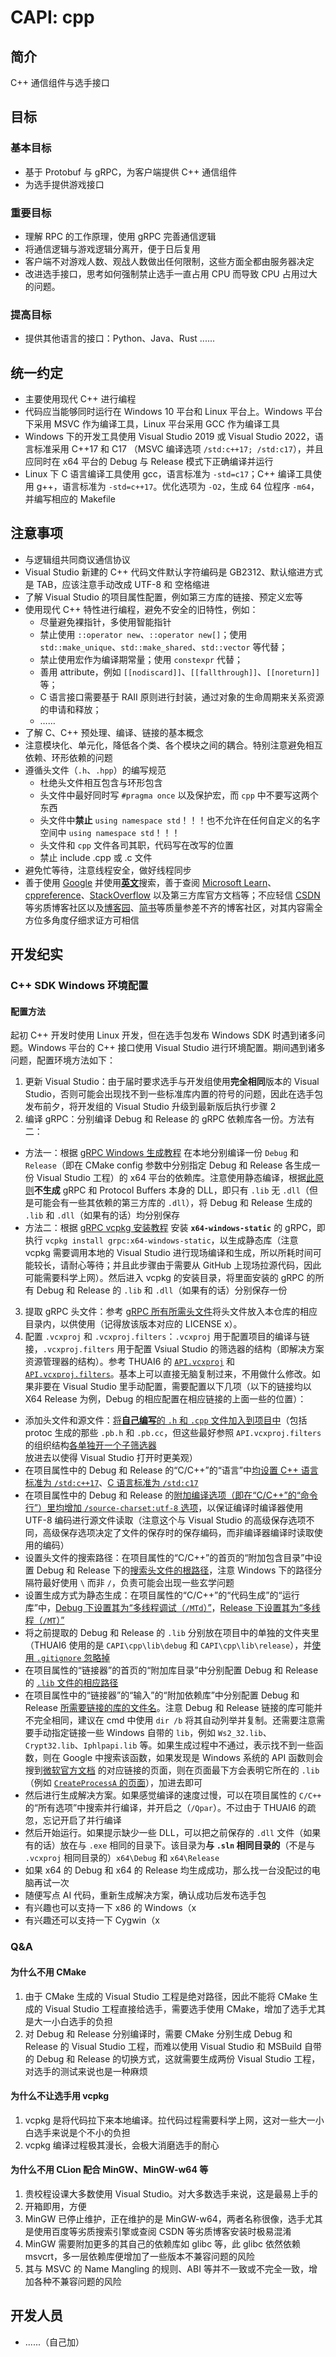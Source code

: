 # CAPI: cpp

## 简介

C++ 通信组件与选手接口

## 目标

### 基本目标

- 基于 Protobuf 与 gRPC，为客户端提供 C++ 通信组件
- 为选手提供游戏接口

### 重要目标

- 理解 RPC 的工作原理，使用 gRPC 完善通信逻辑
- 将通信逻辑与游戏逻辑分离开，便于日后复用
- 客户端不对游戏人数、观战人数做出任何限制，这些方面全都由服务器决定
- 改进选手接口，思考如何强制禁止选手一直占用 CPU 而导致 CPU 占用过大的问题。

### 提高目标

- 提供其他语言的接口：Python、Java、Rust ......

## 统一约定

- 主要使用现代 C++ 进行编程
- 代码应当能够同时运行在 Windows 10 平台和 Linux 平台上。Windows 平台下采用 MSVC 作为编译工具，Linux 平台采用 GCC 作为编译工具
- Windows 下的开发工具使用 Visual Studio 2019 或 Visual Studio 2022，语言标准采用 C++17 和 C17 （MSVC 编译选项 `/std:c++17; /std:c17`），并且应同时在 x64 平台的 Debug 与 Release 模式下正确编译并运行  
- Linux 下 C 语言编译工具使用 gcc，语言标准为 `-std=c17`；C++ 编译工具使用 g++，语言标准为 `-std=c++17`。优化选项为 `-O2`，生成 64 位程序 `-m64`，并编写相应的 Makefile  

## 注意事项

- 与逻辑组共同商议通信协议
- Visual Studio 新建的 C++ 代码文件默认字符编码是 GB2312、默认缩进方式是 TAB，应该注意手动改成 UTF-8 和 空格缩进  
- 了解 Visual Studio 的项目属性配置，例如第三方库的链接、预定义宏等  
- 使用现代 C++ 特性进行编程，避免不安全的旧特性，例如：
  + 尽量避免裸指针，多使用智能指针
  + 禁止使用 `::operator new`、`::operator new[]`；使用 `std::make_unique`、`std::make_shared`、`std::vector` 等代替；
  + 禁止使用宏作为编译期常量；使用 `constexpr` 代替；
  + 善用 attribute，例如 `[[nodiscard]]`、`[[fallthrough]]`、`[[noreturn]]` 等；
  + C 语言接口需要基于 RAII 原则进行封装，通过对象的生命周期来关系资源的申请和释放；
  + ……
- 了解 C、C++ 预处理、编译、链接的基本概念  
- 注意模块化、单元化，降低各个类、各个模块之间的耦合。特别注意避免相互依赖、环形依赖的问题  
- 遵循头文件（`.h`、`.hpp`）的编写规范  
  + 杜绝头文件相互包含与环形包含  
  + 头文件中最好同时写 `#pragma once` 以及保护宏，而 `cpp` 中不要写这两个东西  
  + 头文件中**禁止** `using namespace std`！！！也不允许在任何自定义的名字空间中 `using namespace std`！！！  
  + 头文件和 `cpp` 文件各司其职，代码写在改写的位置  
  + 禁止 include .cpp 或 .c 文件
- 避免忙等待，注意线程安全，做好线程同步  
- 善于使用 [Google](https://www.google.com/) 并使用[**英文**](https://en.wikipedia.org/wiki/American_English)搜索，善于查阅 [Microsoft Learn](https://learn.microsoft.com/)、[cppreference](https://en.cppreference.com/)、[StackOverflow](https://stackoverflow.com/) 以及第三方库官方文档等；不应轻信 [CSDN](https://www.csdn.net/) 等劣质博客社区以及[博客园](https://www.cnblogs.com/)、[简书](https://www.jianshu.com/)等质量参差不齐的博客社区，对其内容需全方位多角度仔细求证方可相信

## 开发纪实

### C++ SDK Windows 环境配置

#### 配置方法

起初 C++ 开发时使用 Linux 开发，但在选手包发布 Windows SDK 时遇到诸多问题。Windows 平台的 C++ 接口使用 Visual Studio 进行环境配置。期间遇到诸多问题，配置环境方法如下：

1. 更新 Visual Studio：由于届时要求选手与开发组使用**完全相同**版本的 Visual Studio，否则可能会出现找不到一些标准库内置的符号的问题，因此在选手包发布前夕，将开发组的 Visual Studio 升级到最新版后执行步骤 2
2. 编译 gRPC：分别编译 Debug 和 Release 的 gRPC 依赖库各一份。方法有二：
  - 方法一：根据 [gRPC Windows 生成教程](https://github.com/grpc/grpc/blob/0b2609a61d50f2dbba4604978ef9243543a2675a/BUILDING.md#windows-using-visual-studio-2019-or-later) 在本地分别编译一份 `Debug` 和 `Release`（即在 CMake config 参数中分别指定 Debug 和 Release 各生成一份 Visual Studio 工程）的 x64 平台的依赖库。注意使用静态编译，根据[此原则](https://github.com/grpc/grpc/blob/0b2609a61d50f2dbba4604978ef9243543a2675a/BUILDING.md#windows-a-note-on-building-shared-libs-dlls)**不生成** gRPC 和 Protocol Buffers 本身的 DLL，即只有 `.lib` 无 `.dll`（但是可能会有一些其依赖的第三方库的 `.dll`），将 Debug 和 Release 生成的 `.lib` 和 `.dll`（如果有的话）均分别保存
  - 方法二：根据 [gRPC vcpkg 安装教程](https://github.com/grpc/grpc/tree/master/src/cpp#install-using-vcpkg-package) 安装 **`x64-windows-static`** 的 gRPC，即执行 `vcpkg install grpc:x64-windows-static`，以生成静态库（注意 vcpkg 需要调用本地的 Visual Studio 进行现场编译和生成，所以所耗时间可能较长，请耐心等待；并且此步骤由于需要从 GitHub 上现场拉源代码，因此可能需要科学上网）。然后进入 vcpkg 的安装目录，将里面安装的 gRPC 的所有 Debug 和 Release 的 `.lib` 和 `.dll`（如果有的话）分别保存一份
3. 提取 gRPC 头文件：参考 [gRPC 所有所需头文件](https://github.com/eesast/THUAI6/tree/217d87aeedf6735e3257acb1e2c70574df45b823/CAPI/cpp/grpc)将头文件放入本仓库的相应目录内，以供使用（记得放该版本对应的 LICENSE x）。
4. 配置 `.vcxproj` 和 `.vcxproj.filters`：`.vcxproj` 用于配置项目的编译与链接，`.vcxproj.filters` 用于配置 Vsiual Studio 的筛选器的结构（即解决方案资源管理器的结构）。参考 THUAI6 的 [`API.vcxproj`](https://github.com/eesast/THUAI6/blob/c8e1fbe299c67a6e101fa02e85bcc971acd0f48b/CAPI/cpp/API/API.vcxproj) 和 [`API.vcxproj.filters`](https://github.com/eesast/THUAI6/blob/c8e1fbe299c67a6e101fa02e85bcc971acd0f48b/CAPI/cpp/API/API.vcxproj.filters)。基本上可以直接无脑复制过来，不用做什么修改。如果非要在 Visual Studio 里手动配置，需要配置以下几项（以下的链接均以 X64 Release 为例，Debug 的相应配置在相应链接的上面一些的位置）：
  - 添加头文件和源文件：[将**自己编写**的 `.h` 和 `.cpp` 文件加入到项目中](https://github.com/eesast/THUAI6/blob/c8e1fbe299c67a6e101fa02e85bcc971acd0f48b/CAPI/cpp/API/API.vcxproj#L169-L197)（包括 protoc 生成的那些 `.pb.h` 和 `.pb.cc`，但这些最好参照 `API.vcxproj.filters` 的组织结构[各单独开一个子筛选器](https://github.com/eesast/THUAI6/blob/c8e1fbe299c67a6e101fa02e85bcc971acd0f48b/CAPI/cpp/API/API.vcxproj.filters#L16-L21)放进去以使得 Visual Studio 打开时更美观）
  - 在项目属性中的 Debug 和 Release 的“C/C++”的“语言”中[均设置 C++ 语言标准为 `/std:c++17`](https://github.com/eesast/THUAI6/blob/c8e1fbe299c67a6e101fa02e85bcc971acd0f48b/CAPI/cpp/API/API.vcxproj#L154)、[C 语言标准为 `/std:c17`](https://github.com/eesast/THUAI6/blob/c8e1fbe299c67a6e101fa02e85bcc971acd0f48b/CAPI/cpp/API/API.vcxproj#L155)
  - 在项目属性中的 Debug 和 Release 的[附加编译选项（即在“C/C++”的“命令行”）里均增加 `/source-charset:utf-8` 选项](https://github.com/eesast/THUAI6/blob/c8e1fbe299c67a6e101fa02e85bcc971acd0f48b/CAPI/cpp/API/API.vcxproj#L157)，以保证编译时编译器使用 UTF-8 编码进行源文件读取（注意这个与 Visual Studio 的高级保存选项不同，高级保存选项决定了文件的保存时的保存编码，而非编译器编译时读取使用的编码）
  - 设置头文件的搜索路径：在项目属性的“C/C++”的首页的“附加包含目录”中设置 Debug 和 Release 下的[搜索头文件的根路径](https://github.com/eesast/THUAI6/blob/c8e1fbe299c67a6e101fa02e85bcc971acd0f48b/CAPI/cpp/API/API.vcxproj#L156)，注意 Windows 下的路径分隔符最好使用 `\` 而非 `/`，负责可能会出现一些玄学问题
  - 设置生成方式为静态生成：在项目属性的“C/C++”的“代码生成”的“运行库”中，[Debug 下设置其为“多线程调试（`/MTd`）”](https://github.com/eesast/THUAI6/blob/c8e1fbe299c67a6e101fa02e85bcc971acd0f48b/CAPI/cpp/API/API.vcxproj#L137)，[Release 下设置其为“多线程（`/MT`）”](https://github.com/eesast/THUAI6/blob/c8e1fbe299c67a6e101fa02e85bcc971acd0f48b/CAPI/cpp/API/API.vcxproj#L158)
  - 将之前提取的 Debug 和 Release 的 `.lib` 分别放在项目中的单独的文件夹里（THUAI6 使用的是 `CAPI\cpp\lib\debug` 和 `CAPI\cpp\lib\release`），并[使用 `.gitignore` 忽略掉](https://github.com/eesast/THUAI6/blob/c8e1fbe299c67a6e101fa02e85bcc971acd0f48b/CAPI/cpp/.gitignore#L502)
  - 在项目属性的“链接器”的首页的“附加库目录”中分别配置 Debug 和 Release 的 [`.lib` 文件的相应路径](https://github.com/eesast/THUAI6/blob/c8e1fbe299c67a6e101fa02e85bcc971acd0f48b/CAPI/cpp/API/API.vcxproj#L166)
  - 在项目属性中的“链接器”的“输入”的“附加依赖库”中分别配置 Debug 和 Release [所需要链接的库的文件名](https://github.com/eesast/THUAI6/blob/c8e1fbe299c67a6e101fa02e85bcc971acd0f48b/CAPI/cpp/API/API.vcxproj#L165)。注意 Debug 和 Release 链接的库可能并不完全相同，建议在 cmd 中使用 `dir /b` 将其自动列举并复制。还需要注意需要手动指定链接一些 Windows 自带的 `lib`，例如 `Ws2_32.lib`、`Crypt32.lib`、`Iphlpapi.lib` 等。如果生成过程中不通过，表示找不到一些函数，则在 Google 中搜索该函数，如果发现是 Windows 系统的 API 函数则会搜到[微软官方文档](https://learn.microsoft.com) 的对应链接的页面，则在页面最下方会表明它所在的 `.lib`（例如 [`CreateProcessA` 的页面](https://learn.microsoft.com/en-us/windows/win32/api/processthreadsapi/nf-processthreadsapi-createprocessa#requirements)），加进去即可
  - 然后进行生成解决方案。如果感觉编译的速度过慢，可以在项目属性的 `C/C++` 的“所有选项”中搜索并行编译，并开启之（`/Qpar`）。不过由于 THUAI6 的疏忽，忘记开启了并行编译
  - 然后开始运行。如果提示缺少一些 DLL，可以把之前保存的 `.dll` 文件（如果有的话）放在与 `.exe` 相同的目录下。该目录为**与 `.sln` 相同目录的**（不是与 `.vcxproj` 相同目录的）`x64\Debug` 和 `x64\Release`
  - 如果 x64 的 Debug 和 x64 的 Release 均生成成功，那么找一台没配过的电脑再试一次
  - 随便写点 AI 代码，重新生成解决方案，确认成功后发布选手包
  - 有兴趣也可以支持一下 x86 的 Windows（x
  - 有兴趣还可以支持一下 Cygwin（x
  
### Q&A

#### 为什么不用 CMake

1. 由于 CMake 生成的 Visual Studio 工程是绝对路径，因此不能将 CMake 生成的 Visual Studio 工程直接给选手，需要选手使用 CMake，增加了选手尤其是大一小白选手的负担
2. 对 Debug 和 Release 分别编译时，需要 CMake 分别生成 Debug 和 Release 的 Visual Studio 工程，而难以使用 Visual Studio 和 MSBuild 自带的 Debug 和 Release 的切换方式，这就需要生成两份 Visual Studio 工程，对选手的测试来说也是一种麻烦

#### 为什么不让选手用 vcpkg

1. vcpkg 是将代码拉下来本地编译。拉代码过程需要科学上网，这对一些大一小白选手来说是个不小的负担
2. vcpkg 编译过程极其漫长，会极大消磨选手的耐心

#### 为什么不用 CLion 配合 MinGW、MinGW-w64 等

1. 贵校程设课大多数使用 Visual Studio。对大多数选手来说，这是最易上手的
2. 开箱即用，方便
3. MinGW 已停止维护，正在维护的是 MinGW-w64，两者名称很像，选手尤其是使用百度等劣质搜索引擎或查阅 CSDN 等劣质博客安装时极易混淆
4. MinGW 需要附加更多的其自己的依赖库如 glibc 等，此 glibc 依然依赖 msvcrt，多一层依赖库便增加了一些版本不兼容问题的风险
5. 其与 MSVC 的 Name Mangling 的规则、ABI 等并不一致或不完全一致，增加各种不兼容问题的风险

## 开发人员

- ......（自己加）
